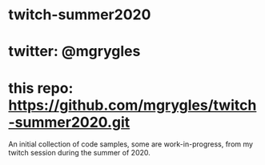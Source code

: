 # twitch-summer2020
#
# twitter: @mgrygles
# this repo:  https://github.com/mgrygles/twitch-summer2020.git

An initial collection of code samples, some are work-in-progress, from my twitch session during the summer of 2020.
